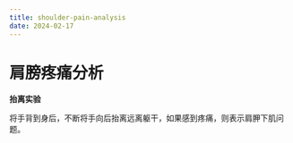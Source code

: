 ```yaml
---
title: shoulder-pain-analysis
date: 2024-02-17
---
```


# 肩膀疼痛分析



**抬离实验**

将手背到身后，不断将手向后抬离远离躯干，如果感到疼痛，则表示肩胛下肌问题。